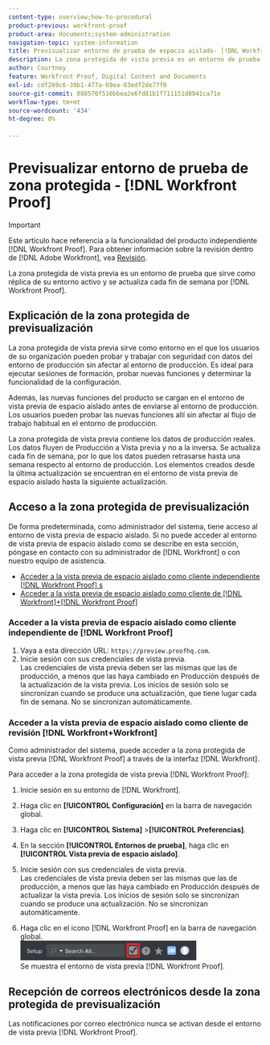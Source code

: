 ```yaml
---
content-type: overview;how-to-procedural
product-previous: workfront-proof
product-area: documents;system-administration
navigation-topic: system-information
title: Previsualizar entorno de prueba de espacio aislado- [!DNL Workfront Proof]
description: La zona protegida de vista previa es un entorno de prueba que sirve como réplica de su entorno activo y que  [!DNL Workfront Proof] actualiza cada fin de semana.
author: Courtney
feature: Workfront Proof, Digital Content and Documents
exl-id: cdf269c6-39b1-477a-b9ea-03edf2de77f0
source-git-commit: 088570f516bbea2e6fd81b1f711151d8941ca71e
workflow-type: tm+mt
source-wordcount: '434'
ht-degree: 0%

---
```


# Previsualizar entorno de prueba de zona protegida - [!DNL Workfront Proof]

>[!IMPORTANT]
>
>Este artículo hace referencia a la funcionalidad del producto independiente [!DNL Workfront Proof]. Para obtener información sobre la revisión dentro de [!DNL Adobe Workfront], vea [Revisión](../../../review-and-approve-work/proofing/proofing.md).

La zona protegida de vista previa es un entorno de prueba que sirve como réplica de su entorno activo y se actualiza cada fin de semana por [!DNL Workfront Proof].

## Explicación de la zona protegida de previsualización

La zona protegida de vista previa sirve como entorno en el que los usuarios de su organización pueden probar y trabajar con seguridad con datos del entorno de producción sin afectar al entorno de producción. Es ideal para ejecutar sesiones de formación, probar nuevas funciones y determinar la funcionalidad de la configuración.

Además, las nuevas funciones del producto se cargan en el entorno de vista previa de espacio aislado antes de enviarse al entorno de producción. Los usuarios pueden probar las nuevas funciones allí sin afectar al flujo de trabajo habitual en el entorno de producción.

La zona protegida de vista previa contiene los datos de producción reales. Los datos fluyen de Producción a Vista previa y no a la inversa. Se actualiza cada fin de semana, por lo que los datos pueden retrasarse hasta una semana respecto al entorno de producción. Los elementos creados desde la última actualización se encuentran en el entorno de vista previa de espacio aislado hasta la siguiente actualización.

## Acceso a la zona protegida de previsualización

De forma predeterminada, como administrador del sistema, tiene acceso al entorno de vista previa de espacio aislado. Si no puede acceder al entorno de vista previa de espacio aislado como se describe en esta sección, póngase en contacto con su administrador de [!DNL Workfront] o con nuestro equipo de asistencia.

* [Acceder a la vista previa de espacio aislado como cliente independiente [!DNL Workfront Proof] s](#accessing-the-preview-sandbox-as-a-stand-alone-workfront-proof-customer)
* [Acceder a la vista previa de espacio aislado como cliente de  [!DNL Workfront]+[!DNL Workfront Proof] ](#accessing-the-preview-sandbox-as-a-workfrontworkfront-proof-customer)

### Acceder a la vista previa de espacio aislado como cliente independiente de [!DNL Workfront Proof]

1. Vaya a esta dirección URL: `https://preview.proofhq.com`.
1. Inicie sesión con sus credenciales de vista previa.\
   Las credenciales de vista previa deben ser las mismas que las de producción, a menos que las haya cambiado en Producción después de la actualización de la vista previa. Los inicios de sesión solo se sincronizan cuando se produce una actualización, que tiene lugar cada fin de semana. No se sincronizan automáticamente.

### Acceder a la vista previa de espacio aislado como cliente de revisión [!DNL Workfront+Workfront]

Como administrador del sistema, puede acceder a la zona protegida de vista previa [!DNL Workfront Proof] a través de la interfaz [!DNL Workfront].

Para acceder a la zona protegida de vista previa [!DNL Workfront Proof]:

1. Inicie sesión en su entorno de [!DNL Workfront].
1. Haga clic en **[!UICONTROL Configuración]** en la barra de navegación global.
1. Haga clic en **[!UICONTROL Sistema]** >**[!UICONTROL Preferencias]**.

1. En la sección **[!UICONTROL Entornos de prueba]**, haga clic en **[!UICONTROL Vista previa de espacio aislado]**.

1. Inicie sesión con sus credenciales de vista previa.\
   Las credenciales de vista previa deben ser las mismas que las de producción, a menos que las haya cambiado en Producción después de actualizar la vista previa. Los inicios de sesión solo se sincronizan cuando se produce una actualización. No se sincronizan automáticamente.
1. Haga clic en el icono [!DNL Workfront Proof] en la barra de navegación global.\
   ![proof_access_proofhq.png](assets/proof-access-proofhq-350x39.png)\
   Se muestra el entorno de vista previa [!DNL Workfront Proof].

## Recepción de correos electrónicos desde la zona protegida de previsualización

Las notificaciones por correo electrónico nunca se activan desde el entorno de vista previa [!DNL Workfront Proof].
